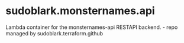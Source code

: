 # sudoblark.monsternames.api
Lambda container for the monsternames-api RESTAPI backend. - repo managed by sudoblark.terraform.github
